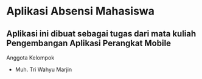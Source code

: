 # Aplikasi Absensi Mahasiswa

## Aplikasi ini dibuat sebagai tugas dari mata kuliah Pengembangan Aplikasi Perangkat Mobile 

Anggota Kelompok
- Muh. Tri Wahyu Marjin
